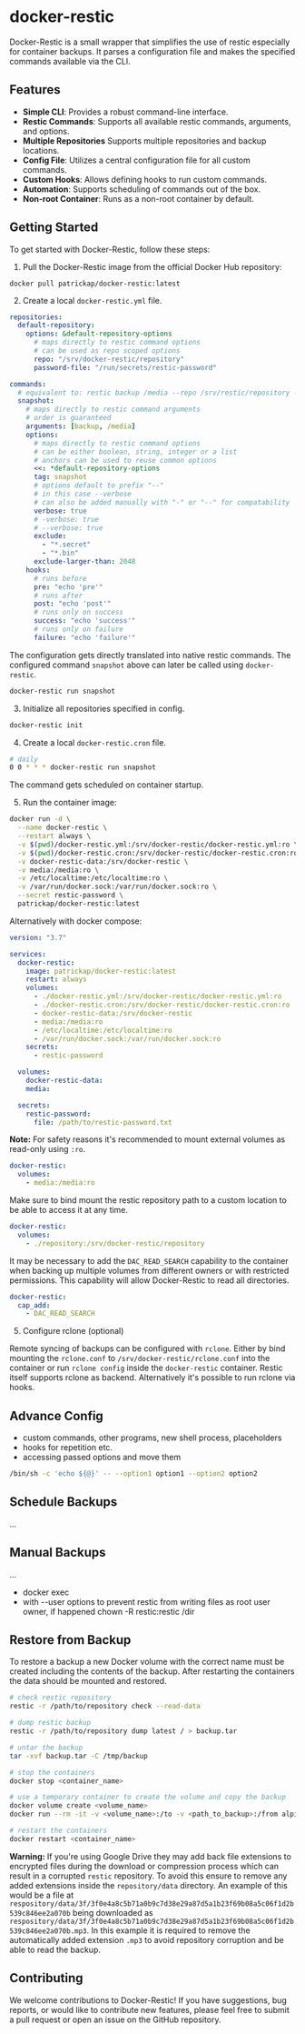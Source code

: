 # docker-restic

Docker-Restic is a small wrapper that simplifies the use of restic especially for container backups. It parses a configuration file and makes the specified commands available via the CLI.

## Features

- **Simple CLI**: Provides a robust command-line interface.
- **Restic Commands**: Supports all available restic commands, arguments, and options.
- **Multiple Repositories** Supports multiple repositories and backup locations.
- **Config File**: Utilizes a central configuration file for all custom commands.
- **Custom Hooks**: Allows defining hooks to run custom commands.
- **Automation**: Supports scheduling of commands out of the box.
- **Non-root Container**: Runs as a non-root container by default.

## Getting Started

To get started with Docker-Restic, follow these steps:

1. Pull the Docker-Restic image from the official Docker Hub repository:

```shell
docker pull patrickap/docker-restic:latest
```

2. Create a local `docker-restic.yml` file.

```yml
repositories:
  default-repository:
    options: &default-repository-options
      # maps directly to restic command options
      # can be used as repo scoped options
      repo: "/srv/docker-restic/repository"
      password-file: "/run/secrets/restic-password"

commands:
  # equivalent to: restic backup /media --repo /srv/restic/repository --password-file /run/secrets/password --tag snapshot --verbose --exclude *.secret --exclude *.bin --exclude-larger-than 2048
  snapshot:
    # maps directly to restic command arguments
    # order is guaranteed
    arguments: [backup, /media]
    options:
      # maps directly to restic command options
      # can be either boolean, string, integer or a list
      # anchors can be used to reuse common options
      <<: *default-repository-options
      tag: snapshot
      # options default to prefix "--"
      # in this case --verbose
      # can also be added manually with "-" or "--" for compatability
      verbose: true
      # -verbose: true
      # --verbose: true
      exclude:
        - "*.secret"
        - "*.bin"
      exclude-larger-than: 2048
    hooks:
      # runs before
      pre: "echo 'pre'"
      # runs after
      post: "echo 'post'"
      # runs only on success
      success: "echo 'success'"
      # runs only on failure
      failure: "echo 'failure'"
```

The configuration gets directly translated into native restic commands. The configured command `snapshot` above can later be called using `docker-restic`.

```bash
docker-restic run snapshot
```

3. Initialize all repositories specified in config.

```bash
docker-restic init
```

4. Create a local `docker-restic.cron` file.

```bash
# daily
0 0 * * * docker-restic run snapshot
```

The command gets scheduled on container startup.

5. Run the container image:

```bash
docker run -d \
  --name docker-restic \
  --restart always \
  -v $(pwd)/docker-restic.yml:/srv/docker-restic/docker-restic.yml:ro \
  -v $(pwd)/docker-restic.cron:/srv/docker-restic/docker-restic.cron:ro \
  -v docker-restic-data:/srv/docker-restic \
  -v media:/media:ro \
  -v /etc/localtime:/etc/localtime:ro \
  -v /var/run/docker.sock:/var/run/docker.sock:ro \
  --secret restic-password \
  patrickap/docker-restic:latest
```

Alternatively with docker compose:

```yml
version: "3.7"

services:
  docker-restic:
    image: patrickap/docker-restic:latest
    restart: always
    volumes:
      - ./docker-restic.yml:/srv/docker-restic/docker-restic.yml:ro
      - ./docker-restic.cron:/srv/docker-restic/docker-restic.cron:ro
      - docker-restic-data:/srv/docker-restic
      - media:/media:ro
      - /etc/localtime:/etc/localtime:ro
      - /var/run/docker.sock:/var/run/docker.sock:ro
    secrets:
      - restic-password

  volumes:
    docker-restic-data:
    media:

  secrets:
    restic-password:
      file: /path/to/restic-password.txt
```

**Note:**
For safety reasons it's recommended to mount external volumes as read-only using `:ro`.

```yml
docker-restic:
  volumes:
    - media:/media:ro
```

Make sure to bind mount the restic repository path to a custom location to be able to access it at any time.

```yml
docker-restic:
  volumes:
    - ./repository:/srv/docker-restic/repository
```

It may be necessary to add the `DAC_READ_SEARCH` capability to the container when backing up multiple volumes from different owners or with restricted permissions. This capability will allow Docker-Restic to read all directories.

```yml
docker-restic:
  cap_add:
    - DAC_READ_SEARCH
```

5. Configure rclone (optional)

Remote syncing of backups can be configured with `rclone`. Either by bind mounting the `rclone.conf` to `/srv/docker-restic/rclone.conf` into the container or run `rclone config` inside the `docker-restic` container. Restic itself supports rclone as backend. Alternatively it's possible to run rclone via hooks.

## Advance Config

- custom commands, other programs, new shell process, placeholders
- hooks for repetition etc.
- accessing passed options and move them

```bash
/bin/sh -c 'echo ${@}' -- --option1 option1 --option2 option2
```

## Schedule Backups

...

## Manual Backups

...

- docker exec
- with --user options to prevent restic from writing files as root user owner, if happened chown -R restic:restic /dir

## Restore from Backup

To restore a backup a new Docker volume with the correct name must be created including the contents of the backup. After restarting the containers the data should be mounted and restored.

```bash
# check restic repository
restic -r /path/to/repository check --read-data

# dump restic backup
restic -r /path/to/repository dump latest / > backup.tar

# untar the backup
tar -xvf backup.tar -C /tmp/backup

# stop the containers
docker stop <container_name>

# use a temporary container to create the volume and copy the backup
docker volume create <volume_name>
docker run --rm -it -v <volume_name>:/to -v <path_to_backup>:/from alpine ash -c 'cp -av /from/. /to'

# restart the containers
docker restart <container_name>
```

**Warning:**
If you're using Google Drive they may add back file extensions to encrypted files during the download or compression process which can result in a corrupted `restic` repository. To avoid this ensure to remove any added extensions inside the `repository/data` directory. An example of this would be a file at `respository/data/3f/3f0e4a8c5b71a0b9c7d38e29a87d5a1b23f69b08a5c06f1d2b539c846ee2a070b` being downloaded as `respository/data/3f/3f0e4a8c5b71a0b9c7d38e29a87d5a1b23f69b08a5c06f1d2b539c846ee2a070b.mp3`. In this example it is required to remove the automatically added extension `.mp3` to avoid repository corruption and be able to read the backup.

## Contributing

We welcome contributions to Docker-Restic! If you have suggestions, bug reports, or would like to contribute new features, please feel free to submit a pull request or open an issue on the GitHub repository.

